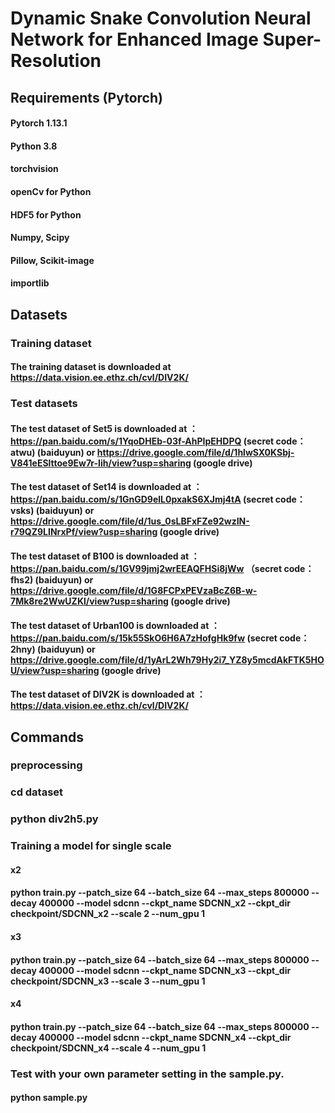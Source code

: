# Dynamic Snake Convolution Neural Network for Enhanced Image Super-Resolution
## Requirements (Pytorch)  
#### Pytorch 1.13.1

#### Python 3.8

#### torchvision

#### openCv for Python

#### HDF5 for Python

#### Numpy, Scipy

#### Pillow, Scikit-image

#### importlib

## Datasets
### Training dataset

#### The training dataset is downloaded at https://data.vision.ee.ethz.ch/cvl/DIV2K/

### Test datasets

#### The test dataset of Set5 is downloaded at ：https://pan.baidu.com/s/1YqoDHEb-03f-AhPIpEHDPQ (secret code：atwu) (baiduyun) or https://drive.google.com/file/d/1hlwSX0KSbj-V841eESlttoe9Ew7r-Iih/view?usp=sharing (google drive)

#### The test dataset of Set14 is downloaded at ：https://pan.baidu.com/s/1GnGD9elL0pxakS6XJmj4tA (secret code：vsks) (baiduyun) or https://drive.google.com/file/d/1us_0sLBFxFZe92wzIN-r79QZ9LINrxPf/view?usp=sharing (google drive)

#### The test dataset of B100 is downloaded at ：https://pan.baidu.com/s/1GV99jmj2wrEEAQFHSi8jWw （secret code：fhs2) (baiduyun) or https://drive.google.com/file/d/1G8FCPxPEVzaBcZ6B-w-7Mk8re2WwUZKl/view?usp=sharing (google drive)

#### The test dataset of Urban100 is downloaded at ：https://pan.baidu.com/s/15k55SkO6H6A7zHofgHk9fw (secret code：2hny) (baiduyun) or https://drive.google.com/file/d/1yArL2Wh79Hy2i7_YZ8y5mcdAkFTK5HOU/view?usp=sharing (google drive)

#### The test dataset of DIV2K is downloaded at ：https://data.vision.ee.ethz.ch/cvl/DIV2K/

## Commands
### preprocessing

### cd dataset

### python div2h5.py

### Training a model for single scale

#### x2
#### python train.py --patch_size 64 --batch_size 64 --max_steps 800000 --decay 400000 --model sdcnn --ckpt_name SDCNN_x2 --ckpt_dir checkpoint/SDCNN_x2 --scale 2 --num_gpu 1
#### x3
#### python train.py --patch_size 64 --batch_size 64 --max_steps 800000 --decay 400000 --model sdcnn --ckpt_name SDCNN_x3 --ckpt_dir checkpoint/SDCNN_x3 --scale 3 --num_gpu 1

#### x4
#### python train.py --patch_size 64 --batch_size 64 --max_steps 800000 --decay 400000 --model sdcnn --ckpt_name SDCNN_x4 --ckpt_dir checkpoint/SDCNN_x4 --scale 4 --num_gpu 1

### Test with your own parameter setting in the sample.py.

#### python sample.py

### 
